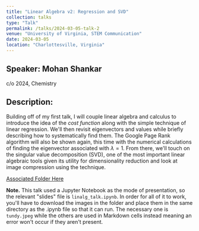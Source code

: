 ```yaml
---
title: "Linear Algebra v2: Regression and SVD"
collection: talks
type: "Talk"
permalink: /talks/2024-03-05-talk-2
venue: "University of Virginia, STEM Communication"
date: 2024-03-05
location: "Charlottesville, Virginia"
---
```


## Speaker: Mohan Shankar
c/o 2024, Chemistry
## Description:
Building off of my first talk, I will couple linear algebra and calculus to introduce the idea of the *cost function* along with the simple technique of linear regression. We'll then revisit eigenvectors and values while briefly describing how to systematically find them. The Google Page Rank algorithm will also be shown again, this time with the numerical calculations of finding the eigenvector associated with $\lambda = 1$. From there, we'll touch on the singular value decomposition (SVD), one of the most important linear algebraic tools given its utility for dimensionality reduction and look at image compression using the technique. 

[Associated Folder Here](https://github.com/stemforvirginia/stemforvirginia.github.io/tree/905925bda5a0763f1f10648b0713ce5b6dd3d9cb/_talks/linalg_talktwo)

**Note.** This talk used a Jupyter Notebook as the mode of presentation, so the relevant "slides" file is ```linalg_talk.ipynb```. In order for all of it to work, you'll have to download the images in the folder and place them in the same directory as the .ipynb file so that it can run. The necessary one is `tundy.jpeg` while the others are used in Markdown cells instead meaning an error won't occur if they aren't present. 
